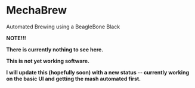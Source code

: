 MechaBrew
==========

Automated Brewing using a BeagleBone Black

**NOTE!!!**

**There is currently nothing to see here.**

**This is not yet working software.**

**I will update this (hopefully soon) with a new status -- currently working on the basic UI
and getting the mash automated first.**